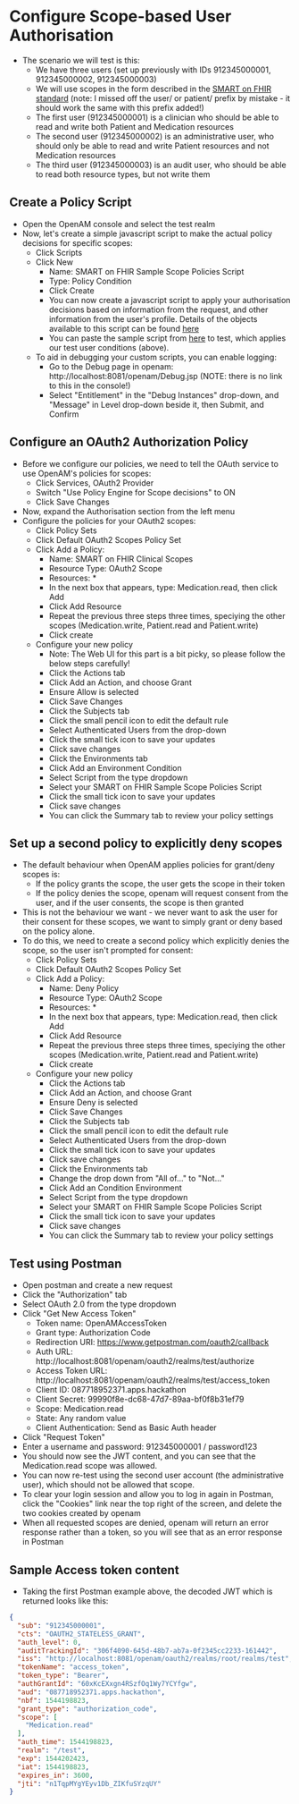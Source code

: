 # Configure Scope-based User Authorisation

- The scenario we will test is this:
	- We have three users (set up previously with IDs 912345000001, 912345000002, 912345000003)
	- We will use scopes in the form described in the [SMART on FHIR standard](http://hl7.org/fhir/smart-app-launch/scopes-and-launch-context/index.html) (note: I missed off the user/ or patient/ prefix by mistake - it should work the same with this prefix added!)
	- The first user (912345000001) is a clinician who should be able to read and write both Patient and Medication resources
	- The second user (912345000002) is an administrative user, who should only be able to read and write Patient resources and not Medication resources
	- The third user (912345000003) is an audit user, who should be able to read both resource types, but not write them

## Create a Policy Script

- Open the OpenAM console and select the test realm
- Now, let's create a simple javascript script to make the actual policy decisions for specific scopes:
	- Click Scripts
	- Click New
		- Name: SMART on FHIR Sample Scope Policies Script
		- Type: Policy Condition
		- Click Create
		- You can now create a javascript script to apply your authorisation decisions based on information from the request, and other information from the user's profile. Details of the objects available to this script can be found [here](https://backstage.forgerock.com/docs/am/6/authorization-guide/#scripting-api-policy)
		- You can paste the sample script from [here](SMARTonFHIRSampleScopePolicyScript.js) to test, which applies our test user conditions (above).
	- To aid in debugging your custom scripts, you can enable logging:
		- Go to the Debug page in openam: http://localhost:8081/openam/Debug.jsp (NOTE: there is no link to this in the console!)
		- Select "Entitlement" in the "Debug Instances" drop-down, and "Message" in Level drop-down beside it, then Submit, and Confirm

## Configure an OAuth2 Authorization Policy

- Before we configure our policies, we need to tell the OAuth service to use OpenAM's policies for scopes:
	- Click Services, OAuth2 Provider
	- Switch "Use Policy Engine for Scope decisions" to ON
	- Click Save Changes
- Now, expand the Authorisation section from the left menu
- Configure the policies for your OAuth2 scopes:
	- Click Policy Sets
	- Click Default OAuth2 Scopes Policy Set
	- Click Add a Policy:
		- Name: SMART on FHIR Clinical Scopes
		- Resource Type: OAuth2 Scope
		- Resources: *
		- In the next box that appears, type: Medication.read, then click Add
		- Click Add Resource
		- Repeat the previous three steps three times, speciying the other scopes (Medication.write, Patient.read and Patient.write)
		- Click create
	- Configure your new policy
		- Note: The Web UI for this part is a bit picky, so please follow the below steps carefully!
		- Click the Actions tab
		- Click Add an Action, and choose Grant
		- Ensure Allow is selected
		- Click Save Changes
		- Click the Subjects tab
		- Click the small pencil icon to edit the default rule
		- Select Authenticated Users from the drop-down
		- Click the small tick icon to save your updates
		- Click save changes
		- Click the Environments tab
		- Click Add an Environment Condition
		- Select Script from the type dropdown
		- Select your SMART on FHIR Sample Scope Policies Script
		- Click the small tick icon to save your updates
		- Click save changes
		- You can click the Summary tab to review your policy settings

## Set up a second policy to explicitly deny scopes

- The default behaviour when OpenAM applies policies for grant/deny scopes is:
	- If the policy grants the scope, the user gets the scope in their token
	- If the policy denies the scope, openam will request consent from the user, and if the user consents, the scope is then granted
- This is not the behaviour we want - we never want to ask the user for their consent for these scopes, we want to simply grant or deny based on the policy alone.
- To do this, we need to create a second policy which explicitly denies the scope, so the user isn't prompted for consent:
	- Click Policy Sets
	- Click Default OAuth2 Scopes Policy Set
	- Click Add a Policy:
		- Name: Deny Policy
		- Resource Type: OAuth2 Scope
		- Resources: *
		- In the next box that appears, type: Medication.read, then click Add
		- Click Add Resource
		- Repeat the previous three steps three times, speciying the other scopes (Medication.write, Patient.read and Patient.write)
		- Click create
	- Configure your new policy
		- Click the Actions tab
		- Click Add an Action, and choose Grant
		- Ensure Deny is selected
		- Click Save Changes
		- Click the Subjects tab
		- Click the small pencil icon to edit the default rule
		- Select Authenticated Users from the drop-down
		- Click the small tick icon to save your updates
		- Click save changes
		- Click the Environments tab
		- Change the drop down from "All of..." to "Not..."
		- Click Add an Condition Environment
		- Select Script from the type dropdown
		- Select your SMART on FHIR Sample Scope Policies Script
		- Click the small tick icon to save your updates
		- Click save changes
		- You can click the Summary tab to review your policy settings

## Test using Postman

- Open postman and create a new request
- Click the "Authorization" tab
- Select OAuth 2.0 from the type dropdown
- Click "Get New Access Token"
	- Token name: OpenAMAccessToken
	- Grant type: Authorization Code
	- Redirection URI: https://www.getpostman.com/oauth2/callback
	- Auth URL: http://localhost:8081/openam/oauth2/realms/test/authorize
	- Access Token URL: http://localhost:8081/openam/oauth2/realms/test/access_token
	- Client ID: 087718952371.apps.hackathon
	- Client Secret: 99990f8e-dc68-47d7-89aa-bf0f8b31ef79
	- Scope: Medication.read
	- State: Any random value
	- Client Authentication: Send as Basic Auth header
- Click "Request Token"
- Enter a username and password: 912345000001 / password123
- You should now see the JWT content, and you can see that the Medication.read scope was allowed.
- You can now re-test using the second user account (the administrative user), which should not be allowed that scope.
- To clear your login session and allow you to log in again in Postman, click the "Cookies" link near the top right of the screen, and delete the two cookies created by openam
- When all requested scopes are denied, openam will return an error response rather than a token, so you will see that as an error response in Postman

## Sample Access token content

- Taking the first Postman example above, the decoded JWT which is returned looks like this:

```json
{
  "sub": "912345000001",
  "cts": "OAUTH2_STATELESS_GRANT",
  "auth_level": 0,
  "auditTrackingId": "306f4090-645d-48b7-ab7a-0f2345cc2233-161442",
  "iss": "http://localhost:8081/openam/oauth2/realms/root/realms/test",
  "tokenName": "access_token",
  "token_type": "Bearer",
  "authGrantId": "60xKcEXxgn4RSzfOq1Wy7YCYfgw",
  "aud": "087718952371.apps.hackathon",
  "nbf": 1544198823,
  "grant_type": "authorization_code",
  "scope": [
    "Medication.read"
  ],
  "auth_time": 1544198823,
  "realm": "/test",
  "exp": 1544202423,
  "iat": 1544198823,
  "expires_in": 3600,
  "jti": "n1TqpMYgYEyv1Db_ZIKfuSYzqUY"
}
```

